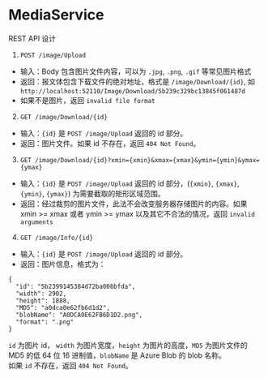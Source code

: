 # MediaService

REST API 设计

1.  `POST /image/Upload`
  + 输入：Body 包含图片文件内容，可以为 `.jpg`, `.png`, `.gif` 等常见图片格式         
  + 返回：报文体包含下载文件的绝对地址，格式是 `/image/Download/{id}`, 如 `http://localhost:52110/Image/Download/5b239c329bc13845f061487d`
  + 如果不是图片，返回 `invalid file format`        
2.  `GET /image/Download/{id}`
  + 输入：`{id}` 是 `POST /image/Upload` 返回的 id 部分。        
  + 返回：图片文件。如果 id 不存在，返回 `404 Not Found`。
3.  `GET /image/Download/{id}?xmin={xmin}&xmax={xmax}&ymin={ymin}&ymax={ymax}`
  + 输入：`{id}` 是 `POST /image/Upload` 返回的 id 部分，(`{xmin}`, `{xmax}`, `{ymin}`, `{ymax}`) 为需要截取的矩形区域范围。
  + 返回：经过裁剪的图片文件，此法不会改变服务器存储图片的内容。如果 xmin >= xmax 或者 ymin >= ymax 以及其它不合法的情况，返回 `invalid arguments` 
4.  `GET /image/Info/{id}`
  + 输入：`{id}` 是 `POST /image/Upload` 返回的 id 部分。
  + 返回：图片信息，格式为：
  
  ```
  {
    "id": "5b2399145384d72ba008bfda",
    "width": 2902,
    "height": 1888,
    "MD5": "a0dca0e62fb6d1d2",
    "blobName": "A0DCA0E62FB6D1D2.png",
    "format": ".png"
  }
  ```
  `id` 为图片 id， `width` 为图片宽度，`height` 为图片的高度，`MD5` 为图片文件的 MD5 的低 64 位 16 进制值，`blobName` 是 Azure Blob 的 blob 名称。        
  如果 `id` 不存在，返回 `404 Not Found`。
  
